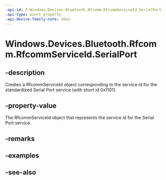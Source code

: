 ```yaml
---
-api-id: P:Windows.Devices.Bluetooth.Rfcomm.RfcommServiceId.SerialPort
-api-type: winrt property
-api-device-family-note: xbox
---
```


<!-- Property syntax
public Windows.Devices.Bluetooth.Rfcomm.RfcommServiceId SerialPort { get; }
-->

# Windows.Devices.Bluetooth.Rfcomm.RfcommServiceId.SerialPort

## -description
Creates a RfcommServiceId object corresponding to the service id for the standardized Serial Port service (with short id 0x1101).

## -property-value
The RfcommServiceId object that represents the service id for the Serial Port service.

## -remarks

## -examples

## -see-also

